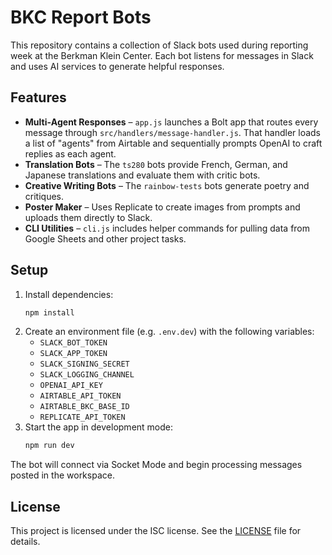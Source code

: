 # BKC Report Bots

This repository contains a collection of Slack bots used during reporting week at the Berkman Klein Center. Each bot listens for messages in Slack and uses AI services to generate helpful responses.

## Features

- **Multi‑Agent Responses** – `app.js` launches a Bolt app that routes every message through `src/handlers/message-handler.js`. That handler loads a list of "agents" from Airtable and sequentially prompts OpenAI to craft replies as each agent.
- **Translation Bots** – The `ts280` bots provide French, German, and Japanese translations and evaluate them with critic bots.
- **Creative Writing Bots** – The `rainbow-tests` bots generate poetry and critiques.
- **Poster Maker** – Uses Replicate to create images from prompts and uploads them directly to Slack.
- **CLI Utilities** – `cli.js` includes helper commands for pulling data from Google Sheets and other project tasks.

## Setup

1. Install dependencies:
   ```bash
   npm install
   ```
2. Create an environment file (e.g. `.env.dev`) with the following variables:
   - `SLACK_BOT_TOKEN`
   - `SLACK_APP_TOKEN`
   - `SLACK_SIGNING_SECRET`
   - `SLACK_LOGGING_CHANNEL`
   - `OPENAI_API_KEY`
   - `AIRTABLE_API_TOKEN`
   - `AIRTABLE_BKC_BASE_ID`
   - `REPLICATE_API_TOKEN`
3. Start the app in development mode:
   ```bash
   npm run dev
   ```

The bot will connect via Socket Mode and begin processing messages posted in the workspace.

## License

This project is licensed under the ISC license. See the [LICENSE](LICENSE) file for details.
